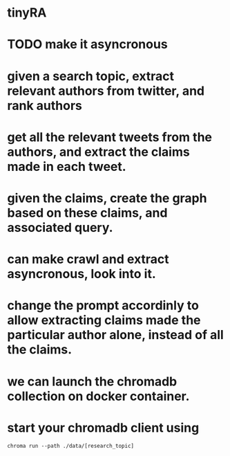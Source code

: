 # tinyRA
# TODO make it asyncronous

# given a search topic, extract relevant authors from twitter, and rank authors

# get all the relevant tweets from the authors, and extract the claims made in each tweet.

# given the claims, create the graph based on these claims, and associated query.

# can make crawl and extract asyncronous, look into it.


# change the prompt accordinly to allow extracting claims made the particular author alone, instead of all the claims.

# we can launch the chromadb collection on docker container.

# start your chromadb client using
`chroma run --path ./data/[research_topic]`